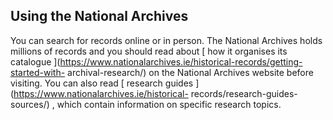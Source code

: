 ##  Using the National Archives

You can search for records online or in person. The National Archives holds
millions of records and you should read about [ how it organises its catalogue
](https://www.nationalarchives.ie/historical-records/getting-started-with-
archival-research/) on the National Archives website before visiting. You can
also read [ research guides ](https://www.nationalarchives.ie/historical-
records/research-guides-sources/) , which contain information on specific
research topics.
